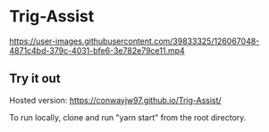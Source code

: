 # Trig-Assist

https://user-images.githubusercontent.com/39833325/126067048-4871c4bd-379c-4031-bfe6-3e782e79ce11.mp4

## Try it out

Hosted version: https://conwayjw97.github.io/Trig-Assist/

To run locally, clone and run "yarn start" from the root directory.
